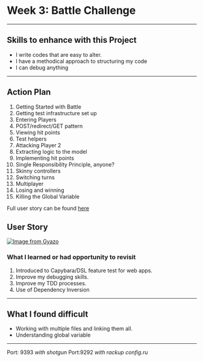 # Week 3: Battle Challenge
---
## Skills to enhance with this Project
-  I write codes that are easy to alter.
-  I have a methodical approach to structuring my code
-  I can debug anything

---
## Action Plan

1. Getting Started with Battle
2. Getting test infrastructure set up
3. Entering Players
4. POST/redirect/GET pattern
5. Viewing hit points
6. Test helpers
7. Attacking Player 2
8. Extracting logic to the model
9. Implementing hit points
10. Single Responsibility Principle, anyone?
11. Skinny controllers
12. Switching turns
13. Multiplayer
14. Losing and winning
15. Killing the Global Variable

 Full user story can be found [here](https://github.com/makersacademy/course/blob/master/intro_to_the_web/getting_started_with_battle.md)

## User Story
[![Image from Gyazo](https://i.gyazo.com/fad00bf1ecbb41671ac167498387cde6.png)](https://gyazo.com/fad00bf1ecbb41671ac167498387cde6)


### What I learned or had opportunity to revisit
1. Introduced to Capybara/DSL feature test for web apps.
2. Improve my debugging skills.
3. Improve my TDD processes.
4. Use of Dependency Inversion

---

## What I found difficult
- Working with multiple files and linking them all.
- Understanding global variable

---
Port: 9393 _with shotgun_
Port:9292 _with rackup config.ru_
